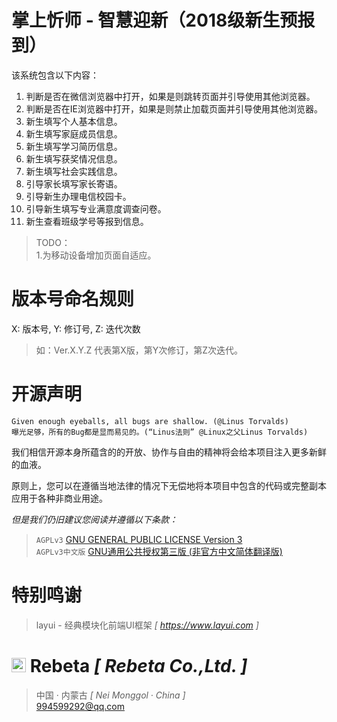 # 掌上忻师 - 智慧迎新（2018级新生预报到） #

该系统包含以下内容：

1. 判断是否在微信浏览器中打开，如果是则跳转页面并引导使用其他浏览器。
2. 判断是否在IE浏览器中打开，如果是则禁止加载页面并引导使用其他浏览器。
3. 新生填写个人基本信息。
4. 新生填写家庭成员信息。
5. 新生填写学习简历信息。
6. 新生填写获奖情况信息。
7. 新生填写社会实践信息。
8. 引导家长填写家长寄语。
9. 引导新生办理电信校园卡。
10. 引导新生填写专业满意度调查问卷。
11. 新生查看班级学号等报到信息。

> TODO：
<br> 1.为移动设备增加页面自适应。

# 版本号命名规则 #

X: 版本号, Y: 修订号, Z: 迭代次数

> 如：Ver.X.Y.Z 代表第X版，第Y次修订，第Z次迭代。

# 开源声明 #

	Given enough eyeballs, all bugs are shallow. (@Linus Torvalds)
	曝光足够，所有的Bug都是显而易见的。(“Linus法则” @Linux之父Linus Torvalds)

我们相信开源本身所蕴含的的开放、协作与自由的精神将会给本项目注入更多新鲜的血液。

原则上，您可以在遵循当地法律的情况下无偿地将本项目中包含的代码或完整副本应用于各种非商业用途。

*但是我们仍旧建议您阅读并遵循以下条款：*

>`AGPLv3` [GNU GENERAL PUBLIC LICENSE Version 3](https://github.com/ShadowWaIker/zsxs/blob/master/License)
<br>`AGPLv3中文版` [GNU通用公共授权第三版 (非官方中文简体翻译版)](https://github.com/ShadowWaIker/zsxs/blob/master/License_Zh)

# 特别鸣谢 #
> layui - 经典模块化前端UI框架 *[ https://www.layui.com ]*

# <img src="http://www.rebeta.cn/favicon.ico" alt="LOGO" width="23px"> Rebeta *[ Rebeta Co.,Ltd. ]* #
> 中国 · 内蒙古 *[ Nei Monggol · China ]*
<br> 994599292@qq.com